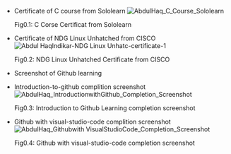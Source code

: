 * Certificate of C course from Sololearn
![AbdulHaq_C_Course_Sololearn](https://user-images.githubusercontent.com/98849909/152684852-3e7e63eb-3f75-44e4-bf49-8d1062fcc79b.jpg)

  Fig0.1: C Corse Certificat from Sololearn


* Certificate of NDG Linux Unhatched from CISCO
![Abdul HaqIndikar-NDG Linux Unhatc-certificate-1](https://user-images.githubusercontent.com/98849909/152685565-76ceada7-e203-4602-8304-067ee7a8a0af.png)

  Fig0.2: NDG Linux Unhatched Certificate from CISCO


* Screenshot of Github learning 
 * Introduction-to-github complition screenshot
 ![AbdulHaq_IntroductionwithGithub_Completion_Screenshot](https://user-images.githubusercontent.com/98849909/152685250-3e65d02f-5161-4727-b9f0-e29d8ed8f078.png)
 
   Fig0.3: Introduction to Github Learning completion screenshot

 * Github with visual-studio-code complition screenshot
 ![AbdulHaq_Githubwith VisualStudioCode_Completion_Screenshot](https://user-images.githubusercontent.com/98849909/152685267-4694f6f2-e79f-4eba-a4cb-cf9f1d40931e.png)
 
   Fig0.4: Github with visual-studio-code completion screenshot

